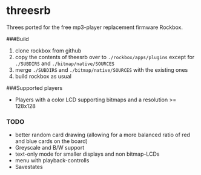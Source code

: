 threesrb
========

Threes ported for the free mp3-player replacement firmware Rockbox.

###Build

1. clone rockbox from github
2. copy the contents of theesrb over to ``./rockbox/apps/plugins`` except for ``./SUBDIRS`` and ``./bitmap/native/SOURCES``
3. merge ``./SUBDIRS`` and ``./bitmap/native/SOURCES`` with the existing ones
4. build rockbox as usual

###Supported players
+ Players with a color LCD supporting bitmaps and a resolution >= 128x128

### TODO
+ better random card drawing (allowing for a more balanced ratio of red and blue cards on the board)
+ Greyscale and B/W support
+ text-only mode for smaller displays and non bitmap-LCDs
+ menu with playback-controlls
+ Savestates
